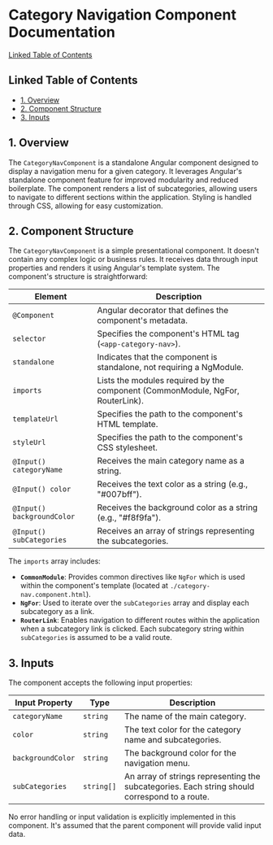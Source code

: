 # Category Navigation Component Documentation

[Linked Table of Contents](#linked-table-of-contents)

## Linked Table of Contents

* [1. Overview](#1-overview)
* [2. Component Structure](#2-component-structure)
* [3. Inputs](#3-inputs)


## 1. Overview

The `CategoryNavComponent` is a standalone Angular component designed to display a navigation menu for a given category.  It leverages Angular's standalone component feature for improved modularity and reduced boilerplate. The component renders a list of subcategories, allowing users to navigate to different sections within the application.  Styling is handled through CSS, allowing for easy customization.


## 2. Component Structure

The `CategoryNavComponent` is a simple presentational component.  It doesn't contain any complex logic or business rules. It receives data through input properties and renders it using Angular's template system.  The component's structure is straightforward:

| Element          | Description                                                              |
|-----------------|--------------------------------------------------------------------------|
| `@Component`    | Angular decorator that defines the component's metadata.                  |
| `selector`       | Specifies the component's HTML tag (`<app-category-nav>`).                |
| `standalone`     | Indicates that the component is standalone, not requiring a NgModule.    |
| `imports`        | Lists the modules required by the component (CommonModule, NgFor, RouterLink). |
| `templateUrl`   | Specifies the path to the component's HTML template.                   |
| `styleUrl`       | Specifies the path to the component's CSS stylesheet.                   |
| `@Input() categoryName` | Receives the main category name as a string. |
| `@Input() color` | Receives the text color as a string (e.g., "#007bff"). |
| `@Input() backgroundColor` | Receives the background color as a string (e.g., "#f8f9fa"). |
| `@Input() subCategories` | Receives an array of strings representing the subcategories. |


The `imports` array includes:

* **`CommonModule`**: Provides common directives like `NgFor` which is used within the component's template (located at `./category-nav.component.html`).
* **`NgFor`**:  Used to iterate over the `subCategories` array and display each subcategory as a link.
* **`RouterLink`**: Enables navigation to different routes within the application when a subcategory link is clicked.  Each subcategory string within `subCategories` is assumed to be a valid route.



## 3. Inputs

The component accepts the following input properties:

| Input Property       | Type      | Description                                                     |
|-----------------------|-----------|-----------------------------------------------------------------|
| `categoryName`       | `string`  | The name of the main category.                                |
| `color`              | `string`  | The text color for the category name and subcategories.         |
| `backgroundColor`    | `string`  | The background color for the navigation menu.                    |
| `subCategories`      | `string[]` | An array of strings representing the subcategories. Each string should correspond to a route. |


No error handling or input validation is explicitly implemented in this component.  It's assumed that the parent component will provide valid input data.
